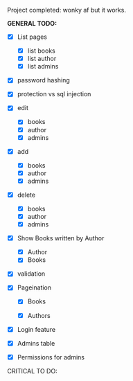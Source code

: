 Project completed:
wonky af but it works. 

**GENERAL TODO:**
- [X] List pages
	- [x] list books
	- [x] list author
	- [X] list admins

- [x] password hashing
	
- [x] protection vs sql injection

- [x] edit
	- [x] books
	- [x] author
	- [x] admins
	
- [x] add
	- [x] books
	- [x] author
	- [x] admins
	
- [x] delete
	- [x] books
	- [x] author
	- [x] admins

- [x] Show Books written by Author
	- [x] Author
  - [x] Books
	
- [x] validation

- [x] Pageination
	- [x] Books
	- [x] Authors


- [x] Login feature

- [x] Admins table

- [x] Permissions for admins


CRITICAL TO DO:
